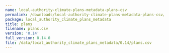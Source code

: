 ```yaml
---
name: local-authority-climate-plans-metadata-plans-csv
permalink: /downloads/local-authority-climate-plans-metadata-plans-csv/0_14
package: local_authority_climate_plans_metadata
title: plans
filename: plans.csv
version: '0.14'
full_version: 0.14.0
file: /data/local_authority_climate_plans_metadata/0.14/plans.csv
---
```

